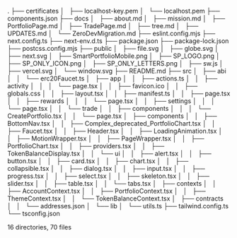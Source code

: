 .
├── certificates
│   ├── localhost-key.pem
│   └── localhost.pem
├── components.json
├── docs
│   ├── about.md
│   ├── mission.md
│   ├── PortfolioPage.md
│   ├── TradePage.md
│   ├── tree.md
│   ├── UPDATES.md
│   └── ZeroDevMigration.md
├── eslint.config.mjs
├── next.config.ts
├── next-env.d.ts
├── package.json
├── package-lock.json
├── postcss.config.mjs
├── public
│   ├── file.svg
│   ├── globe.svg
│   ├── next.svg
│   ├── SmartPortfolioMobile.png
│   ├── SP_LOGO.png
│   ├── SP_ONLY_ICON.png
│   ├── SP_ONLY_LETTERS.png
│   ├── sw.js
│   ├── vercel.svg
│   └── window.svg
├── README.md
├── src
│   ├── abi
│   │   └── erc20Faucet.ts
│   ├── app
│   │   ├── actions.ts
│   │   ├── activity
│   │   │   └── page.tsx
│   │   ├── favicon.ico
│   │   ├── globals.css
│   │   ├── layout.tsx
│   │   ├── manifest.ts
│   │   ├── page.tsx
│   │   ├── rewards
│   │   │   └── page.tsx
│   │   ├── settings
│   │   │   └── page.tsx
│   │   └── trade
│   │       ├── components
│   │       │   └── CreatePortfolio.tsx
│   │       └── page.tsx
│   ├── components
│   │   ├── BottomNav.tsx
│   │   ├── Complex_deprecated_PortfolioChart.tsx
│   │   ├── Faucet.tsx
│   │   ├── Header.tsx
│   │   ├── LoadingAnimation.tsx
│   │   ├── MotionWrapper.tsx
│   │   ├── PageWrapper.tsx
│   │   ├── PortfolioChart.tsx
│   │   ├── providers.tsx
│   │   ├── TokenBalanceDisplay.tsx
│   │   └── ui
│   │       ├── alert.tsx
│   │       ├── button.tsx
│   │       ├── card.tsx
│   │       ├── chart.tsx
│   │       ├── collapsible.tsx
│   │       ├── dialog.tsx
│   │       ├── input.tsx
│   │       ├── progress.tsx
│   │       ├── select.tsx
│   │       ├── skeleton.tsx
│   │       ├── slider.tsx
│   │       ├── table.tsx
│   │       └── tabs.tsx
│   ├── contexts
│   │   ├── AccountContext.tsx
│   │   ├── PortfolioContext.tsx
│   │   ├── ThemeContext.tsx
│   │   └── TokenBalanceContext.tsx
│   ├── contracts
│   │   └── addresses.json
│   └── lib
│       └── utils.ts
├── tailwind.config.ts
└── tsconfig.json

16 directories, 70 files
